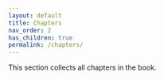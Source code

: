 ```yaml
---
layout: default
title: Chapters
nav_order: 2
has_children: true
permalink: /chapters/
---
```


This section collects all chapters in the book.
